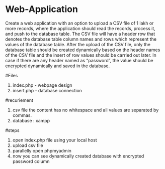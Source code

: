 # Web-Application
Create a web application with an option to upload a CSV file of 1 lakh or more records, where the application should read the records, process it, and push to the database table. The CSV file will have a header row that denotes the database table column names and rows which represent the values of the database table. After the upload of the CSV file, only the database table should be created dynamically based on the header names of the CSV file and the insert of row values should be carried out later. In case if there are any header named as “password”, the value should be encrypted dynamically and saved in the database.


#Files
1. index.php - webpage design
2. insert.php - database connection

#recuriement
1. csv file the content has no whitespace and all values are separated by commas.
2. database : xampp

#steps
1. open index.php file using your local host
2. upload csv file
3. parallelly open phpmyadmin 
4. now you can see dynamically created database with encrypted password column

